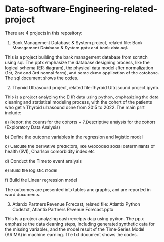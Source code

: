 # Data-software-Engineering-related-project

There are 4 projects in this repository:

1. Bank Management Database & System project, related file: Bank Management Database & System.pptx
 and bank data.sql.

This is a project building the bank management database from scratch using sql. The pptx emphasize the database designing process, like the logical schema (ER-diagram), the physical data model after normalization (1st, 2nd and 3rd normal form), and some demo application of the database. The sql document shows the codes.

2. Thyroid Ultrasound project, related file:Thyroid Ultrasound project.ipynb.

This is a project analyzing the EHR data using python, emphasizing the data cleaning and statistical modeling process, with the cohort of the patients who get a Thyroid ultrasound done from 2015 to 2022. 
The main part include:

a) Report the counts for the cohorts + 7.Descriptive analysis for the cohort (Exploratory Data Analysis)

b) Define the outcome variables in the regression and logistic model

c) Calculte the derivative predictors, like Geocoded social determinants of health (SVI), Charlson comorbidity index etc.

d) Conduct the Time to event analysis

e) Build the logistic model

f) Build the Linear regression model

The outcomes are presented into tables and graphs, and are reported in word documents. 

3. Atlantix Partners Revenue Forecast, related file: Atlantix Python Code.txt, Atlantix Partners Revenue Forecast.pptx

This is a project analyzing cash receipts data using python. The pptx emphasize the data cleaning steps, including generated synthetic data for the missing variables, and the model result of the Time-Series Model (ARIMA) in machine learning. The txt document shows the codes.



